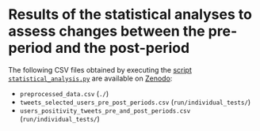 # Results of the statistical analyses to assess changes between the pre-period and the post-period
The following CSV files obtained by executing the [script `statistical_analysis.py`](https://github.com/digitalepidemiologylab/content_changes_paper/blob/main/time_extract.py) are available on [Zenodo](https://doi.org/10.5281/zenodo.7499496):
- `preprocessed_data.csv` (`./`)
- `tweets_selected_users_pre_post_periods.csv` (`run/individual_tests/`)
- `users_positivity_tweets_pre_and_post_periods.csv` (`run/individual_tests/`)
